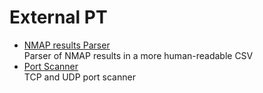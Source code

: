 # External PT
- [NMAP results Parser](https://github.com/RaffaDNDM/External-PT/tree/main/nmap_results_parser)<br>Parser of NMAP results in a more human-readable CSV
- [Port Scanner](https://github.com/RaffaDNDM/External-PT/tree/main/port_scanner)<br>TCP and UDP port scanner
